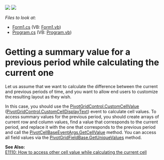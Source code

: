 <!-- default badges list -->
[![](https://img.shields.io/badge/Open_in_DevExpress_Support_Center-FF7200?style=flat-square&logo=DevExpress&logoColor=white)](https://supportcenter.devexpress.com/ticket/details/E2125)
[![](https://img.shields.io/badge/📖_How_to_use_DevExpress_Examples-e9f6fc?style=flat-square)](https://docs.devexpress.com/GeneralInformation/403183)
<!-- default badges end -->
<!-- default file list -->
*Files to look at*:

* [Form1.cs](./CS/WindowsApplication3/Form1.cs) (VB: [Form1.vb](./VB/WindowsApplication3/Form1.vb))
* [Program.cs](./CS/WindowsApplication3/Program.cs) (VB: [Program.vb](./VB/WindowsApplication3/Program.vb))
<!-- default file list end -->
# Getting a summary value for a previous period while calculating the current one


<p>Let us assume that we want to calculate the difference between the current and previous periods of time, and you want to allow end users to customize the resulting layout as they wish.</p>
<p>In this case, you should use the <a href="http://documentation.devexpress.com/#WindowsForms/DevExpressXtraPivotGridPivotGridControl_CustomCellValuetopic"><u>PivotGridControl.CustomCellValue</u></a> (<a href="http://documentation.devexpress.com/#WindowsForms/DevExpressXtraPivotGridPivotGridControl_CustomCellDisplayTexttopic"><u>PivotGridControl.CustomCellDisplayText</u></a>) event to calculate cell values. To access summary values for the previous period, you should create arrays of current row and column values, find a value that corresponds to the current period, and replace it with the one that corresponds to the previous period and call the <a href="https://documentation.devexpress.com/WPF/DevExpressXpfPivotGridPivotCellBaseEventArgs_GetCellValuetopic.aspx">PivotCellBaseEventArgs.GetCellValue</a> method. You can access all field values via the <a href="http://documentation.devexpress.com/#WindowsForms/DevExpressXtraPivotGridPivotGridFieldBase_GetUniqueValuestopic"><u>PivotGridFieldBase.GetUniqueValues</u></a> method.</p>
<p><strong>See Also:</strong><br><a href="https://www.devexpress.com/Support/Center/p/E1110">E1110: How to access other cell value while calculating the current cell</a></p>

<br/>



